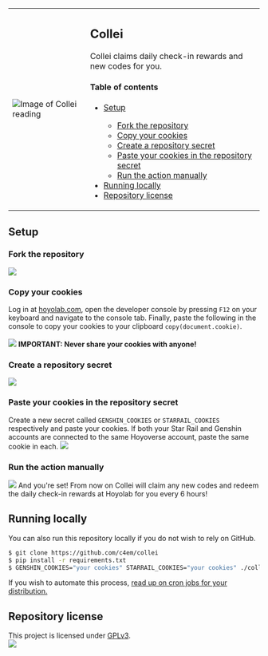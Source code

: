 <table>
  <tr>
    <td><image alt="Image of Collei reading" src="https://files.catbox.moe/9uextd.png"></td>
    <td>
      <h2>Collei</h2>
      Collei claims daily check-in rewards and new codes for you.
      <h4>Table of contents</h4>
      <ul>
        <li><a href="#setup">Setup</a></li>
        <ul>
          <li><a href="#fork-the-repository">Fork the repository</a></li>
          <li><a href="#copy-your-cookies">Copy your cookies</a></li>
          <li><a href="#create-a-repository-secret">Create a repository secret</a></li>
          <li><a href="#paste-your-cookies-in-the-repository-secret">Paste your cookies in the repository secret</a></li>
          <li><a href="#run-the-action-manually">Run the action manually</a></li>
        </ul>
        <li><a href="#running-locally">Running locally</a></li>
        <li><a href="#repository-license">Repository license</a></li>
      </ul>
    </td>
  </tr>
</table>
<h2>Setup</h2>
<h3>Fork the repository</h3>
<img src="https://files.catbox.moe/dtuhxp.png">

<h3>Copy your cookies</h3>
Log in at <a href="https://hoyolab.com">hoyolab.com</a>, open the developer console by pressing <code>F12</code> on your keyboard and navigate to the console tab. Finally, paste the following in the console to copy your cookies to your clipboard <code>copy(document.cookie)</code>. <br> <br>
<img src="https://files.catbox.moe/te720c.png">
<b>IMPORTANT: Never share your cookies with anyone!</b>

<h3>Create a repository secret</h3>
<img src="https://files.catbox.moe/hfsub8.png">

<h3>Paste your cookies in the repository secret</h3>
Create a new secret called <code>GENSHIN_COOKIES</code> or <code>STARRAIL_COOKIES</code> respectively and 
paste your cookies. If both your Star Rail and Genshin accounts are connected to the same Hoyoverse account, paste
the same cookie in each.
<img src="https://files.catbox.moe/1bvc55.png">

<h3>Run the action manually</h3>
<img src="https://files.catbox.moe/jyhe5c.png">
And you're set! From now on Collei will claim any new codes and redeem the daily check-in rewards at Hoyolab for you every 6 hours!
<h2>Running locally</h2>
You can also run this repository locally if you do not wish to rely on GitHub.

```bash
$ git clone https://github.com/c4em/collei
$ pip install -r requirements.txt
$ GENSHIN_COOKIES="your cookies" STARRAIL_COOKIES="your cookies" ./collei
```

If you wish to automate this process, <a href="https://wiki.gentoo.org/wiki/Cron">read up on cron jobs for your distribution. </a>

<h2>Repository license</h2>
This project is licensed under <a href="https://www.gnu.org/licenses/gpl-3.0.en.html">GPLv3</a>. <br>
<img src="https://www.gnu.org/graphics/gplv3-with-text-136x68.png">
